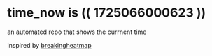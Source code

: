 # time_now is (( 1725066000623 ))

an automated repo that shows the currnent time

inspired by [breakingheatmap](https://github.com/breakingheatmap/breakingheatmap)